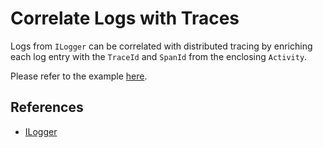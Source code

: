 # Correlate Logs with Traces

Logs from `ILogger` can be correlated with distributed tracing by enriching each
log entry with the `TraceId` and `SpanId` from the enclosing `Activity`.

Please refer to the example [here](./Program.cs).

## References

* [ILogger](https://docs.microsoft.com/dotnet/api/microsoft.extensions.logging.ilogger)
